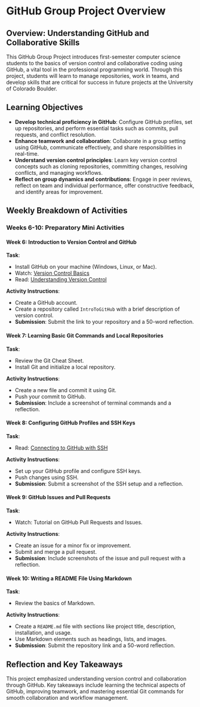 # GitHub Group Project Overview

## Overview: Understanding GitHub and Collaborative Skills
This GitHub Group Project introduces first-semester computer science students to the basics of version control and collaborative coding using GitHub, a vital tool in the professional programming world. Through this project, students will learn to manage repositories, work in teams, and develop skills that are critical for success in future projects at the University of Colorado Boulder.

## Learning Objectives
- **Develop technical proficiency in GitHub**: Configure GitHub profiles, set up repositories, and perform essential tasks such as commits, pull requests, and conflict resolution.
- **Enhance teamwork and collaboration**: Collaborate in a group setting using GitHub, communicate effectively, and share responsibilities in real-time.
- **Understand version control principles**: Learn key version control concepts such as cloning repositories, committing changes, resolving conflicts, and managing workflows.
- **Reflect on group dynamics and contributions**: Engage in peer reviews, reflect on team and individual performance, offer constructive feedback, and identify areas for improvement.

## Weekly Breakdown of Activities

### Weeks 6-10: Preparatory Mini Activities

#### Week 6: Introduction to Version Control and GitHub
**Task**:
- Install GitHub on your machine (Windows, Linux, or Mac).
- Watch: [Version Control Basics](https://www.youtube.com/watch?v=oZpKSd8wdZk)
- Read: [Understanding Version Control](https://github.blog/developer-skills/programming-languages-and-frameworks/what-is-git-our-beginners-guide-to-version-control/)

**Activity Instructions**:
- Create a GitHub account.
- Create a repository called `IntroToGitHub` with a brief description of version control.
- **Submission**: Submit the link to your repository and a 50-word reflection.

#### Week 7: Learning Basic Git Commands and Local Repositories
**Task**:
- Review the Git Cheat Sheet.
- Install Git and initialize a local repository.

**Activity Instructions**:
- Create a new file and commit it using Git.
- Push your commit to GitHub.
- **Submission**: Include a screenshot of terminal commands and a reflection.

#### Week 8: Configuring GitHub Profiles and SSH Keys
**Task**:
- Read: [Connecting to GitHub with SSH](https://docs.github.com/en/authentication/connecting-to-github-with-ssh)

**Activity Instructions**:
- Set up your GitHub profile and configure SSH keys.
- Push changes using SSH.
- **Submission**: Submit a screenshot of the SSH setup and a reflection.

#### Week 9: GitHub Issues and Pull Requests
**Task**:
- Watch: Tutorial on GitHub Pull Requests and Issues.

**Activity Instructions**:
- Create an issue for a minor fix or improvement.
- Submit and merge a pull request.
- **Submission**: Include screenshots of the issue and pull request with a reflection.

#### Week 10: Writing a README File Using Markdown
**Task**:
- Review the basics of Markdown.

**Activity Instructions**:
- Create a `README.md` file with sections like project title, description, installation, and usage.
- Use Markdown elements such as headings, lists, and images.
- **Submission**: Submit the repository link and a 50-word reflection.

## Reflection and Key Takeaways
This project emphasized understanding version control and collaboration through GitHub. Key takeaways include learning the technical aspects of GitHub, improving teamwork, and mastering essential Git commands for smooth collaboration and workflow management.
